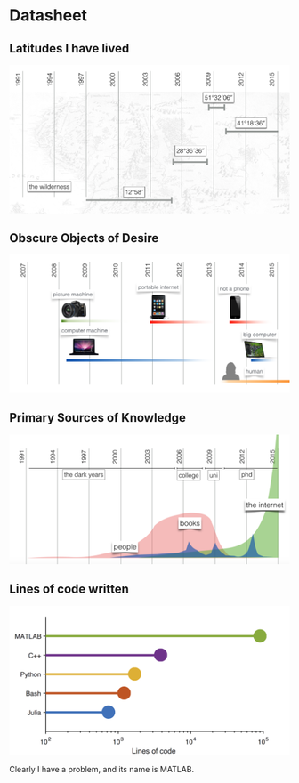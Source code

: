 

# Datasheet

## Latitudes I have lived

![](./assets/latitudes.png)

## Obscure Objects of Desire

![](./assets/obscure.png)

## Primary Sources of Knowledge 

![](./assets/knowledge.png)

## Lines of code written

![](./assets/loc.png)

Clearly I have a problem, and its name is MATLAB. 